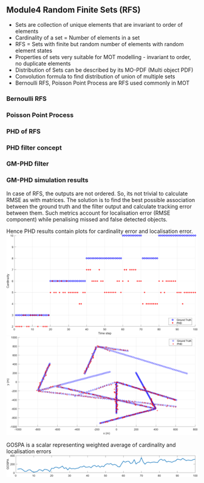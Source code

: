 ## Module4 Random Finite Sets (RFS)
- Sets are collection of unique elements that are invariant to order of elements
- Cardinality of a set = Number of elements in a set
- RFS = Sets with finite but random number of elements with random element states
- Properties of sets very suitable for MOT modelling - invariant to order, no duplicate elements
- Distribution of Sets can be described by its MO-PDF (Multi object PDF)
- Convolution formula to find distribution of union of multiple sets 
- Bernoulli RFS, Poisson Point Process are RFS used commonly in MOT


### Bernoulli RFS

### Poisson Point Process

### PHD of RFS

### PHD filter concept

### GM-PHD filter

### GM-PHD simulation results

In case of RFS, the outputs are not ordered. So, its not trivial to calculate RMSE as with
matrices. The solution is to find the best possible association between the ground truth and
the filter output and calculate tracking error between them. Such metrics account for localisation
error (RMSE component) while penalising missed and false detected objects. 

Hence PHD results contain plots for cardinality error and localisation error.
![PHD_cardinality](PHD_animation/PHD_filter_output_cardinality.png)
![PHD_tracking_results](PHD_animation/PHD_filter_output_tracking.png)


GOSPA is a scalar representing weighted average of cardinality and localisation errors
![PHD_GOSPA_metric](PHD_animation/PHD_filter_output_metrics.png)

